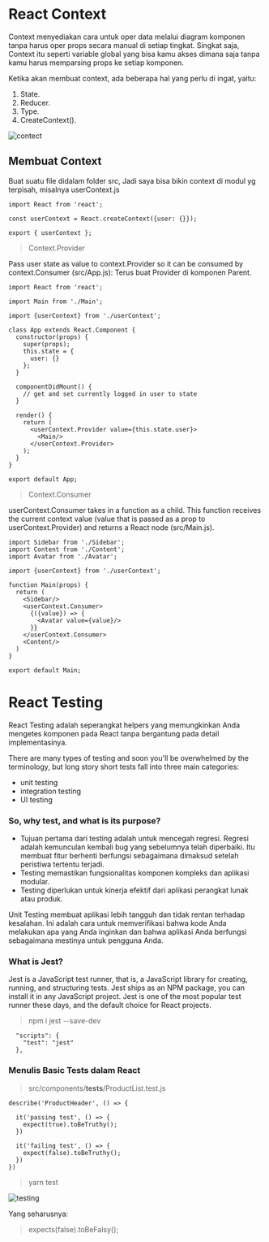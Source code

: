 # React Context
Context menyediakan cara untuk oper data melalui diagram komponen tanpa harus oper props secara manual di setiap tingkat. Singkat saja, Context itu seperti variable global yang bisa kamu akses dimana saja tanpa kamu harus memparsing props ke setiap komponen.

Ketika akan membuat context, ada beberapa hal yang perlu di ingat, yaitu:
1. State.
2. Reducer.
3. Type.
4. CreateContext().

![contect](https://storage.googleapis.com/kotakode-prod-public/images/cfe2535c-4002-49d7-8f9f-3a8921a0f0a4-Context-API-vs-Props-Drilling.png)

## Membuat Context
Buat suatu file didalam folder src, Jadi saya bisa bikin context di modul yg terpisah, misalnya userContext.js
``` 
import React from 'react';

const userContext = React.createContext({user: {}});

export { userContext };
```

> Context.Provider

Pass user state as value to context.Provider so it can be consumed by context.Consumer (src/App.js):
Terus buat Provider di komponen Parent.
``` 
import React from 'react';

import Main from './Main';

import {userContext} from './userContext';

class App extends React.Component {
  constructor(props) {
    super(props);
    this.state = {
      user: {}
    };
  }

  componentDidMount() {
    // get and set currently logged in user to state
  }

  render() {
    return (
      <userContext.Provider value={this.state.user}>
        <Main/>
      </userContext.Provider>
    );
  }
}

export default App;
```

> Context.Consumer

userContext.Consumer takes in a function as a child. This function receives the current context value (value that is passed as a prop to userContext.Provider) and returns a React node (src/Main.js).
``` 
import Sidebar from './Sidebar';
import Content from './Content';
import Avatar from './Avatar';

import {userContext} from './userContext';

function Main(props) {
  return (
    <Sidebar/>
    <userContext.Consumer>
      {({value}) => {
        <Avatar value={value}/>
      }}
    </userContext.Consumer>
    <Content/>
  )
}

export default Main;
```

# React Testing
React Testing adalah seperangkat helpers yang memungkinkan Anda mengetes komponen pada React tanpa bergantung pada detail implementasinya. 

There are many types of testing and soon you'll be overwhelmed by the terminology, but long story short tests fall into three main categories:
- unit testing
- integration testing
- UI testing

### So, why test, and what is its purpose?
- Tujuan pertama dari testing adalah untuk mencegah regresi. Regresi adalah kemunculan kembali bug yang sebelumnya telah diperbaiki. Itu membuat fitur berhenti berfungsi sebagaimana dimaksud setelah peristiwa tertentu terjadi.
- Testing memastikan fungsionalitas komponen kompleks dan aplikasi modular.
- Testing diperlukan untuk kinerja efektif dari aplikasi perangkat lunak atau produk.

Unit Testing membuat aplikasi lebih tangguh dan tidak rentan terhadap kesalahan. Ini adalah cara untuk memverifikasi bahwa kode Anda melakukan apa yang Anda inginkan dan bahwa aplikasi Anda berfungsi sebagaimana mestinya untuk pengguna Anda.

### What is Jest?
Jest is a JavaScript test runner, that is, a JavaScript library for creating, running, and structuring tests. Jest ships as an NPM package, you can install it in any JavaScript project. Jest is one of the most popular test runner these days, and the default choice for React projects.

> npm i jest --save-dev
```
  "scripts": {
    "test": "jest"
  },
```

### Menulis Basic Tests dalam React
> src/components/__tests__/ProductList.test.js
```
describe('ProductHeader', () => {
 
  it('passing test', () => {
    expect(true).toBeTruthy();
  })
 
  it('failing test', () => {
    expect(false).toBeTruthy();
  })
})
```
> yarn test

![testing](https://cms-assets.tutsplus.com/cdn-cgi/image/width=850/uploads/users/1795/posts/28934/image/Testing-Components-in-React-FailingSpec.png)

Yang seharusnya:
> expects(false).toBeFalsy();
